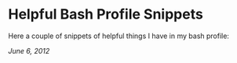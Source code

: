 # Helpful Bash Profile Snippets

Here a couple of snippets of helpful things I have in my bash profile:

<script src="https://gist.github.com/8290907.js"> </script>

*June 6, 2012*